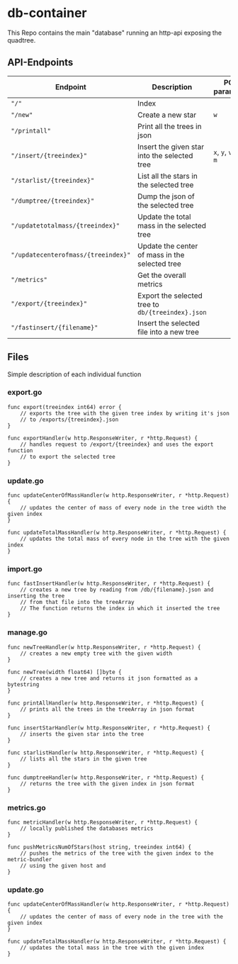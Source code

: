 # db-container

This Repo contains the main "database" running an http-api exposing the quadtree.

## API-Endpoints

| Endpoint | Description | POST parameters |
| --- | --- | --- |
| `"/"` | Index | |
| `"/new"` | Create a new star | `w` |
| `"/printall"` | Print all the trees in json| |
| `"/insert/{treeindex}"` | Insert the given star into the selected tree | `x`, `y`, `vx`, `vy`, `m` |
| `"/starlist/{treeindex}"` | List all the stars in the selected tree| |
| `"/dumptree/{treeindex}"` | Dump the json of the selected tree | |
| `"/updatetotalmass/{treeindex}"` | Update the total mass in the selected tree | |
| `"/updatecenterofmass/{treeindex}"` | Update the center of mass in the selected tree | |
| `"/metrics"` | Get the overall metrics | |
| `"/export/{treeindex}"` | Export the selected tree to `db/{treeindex}.json` | |
| `"/fastinsert/{filename}"` | Insert the selected file into a new tree | |


## Files

Simple description of each individual function

### export.go

```
func export(treeindex int64) error {
    // exports the tree with the given tree index by writing it's json 
    // to /exports/{treeindex}.json
}

func exportHandler(w http.ResponseWriter, r *http.Request) {
    // handles request to /export/{treeindex} and uses the export function
    // to export the selected tree
}
```

### update.go

```
func updateCenterOfMassHandler(w http.ResponseWriter, r *http.Request) {
    // updates the center of mass of every node in the tree width the given index
}

func updateTotalMassHandler(w http.ResponseWriter, r *http.Request) {
    // updates the total mass of every node in the tree with the given index
}
```

### import.go

```
func fastInsertHandler(w http.ResponseWriter, r *http.Request) {
    // creates a new tree by reading from /db/{filename}.json and inserting the tree
    // from that file into the treeArray
    // The function returns the index in which it inserted the tree
}
```

### manage.go

```
func newTreeHandler(w http.ResponseWriter, r *http.Request) {
    // creates a new empty tree with the given width
}

func newTree(width float64) []byte {
    // creates a new tree and returns it json formatted as a bytestring
}

func printAllHandler(w http.ResponseWriter, r *http.Request) { 
    // prints all the trees in the treeArray in json format
}

func insertStarHandler(w http.ResponseWriter, r *http.Request) {
    // inserts the given star into the tree
}

func starlistHandler(w http.ResponseWriter, r *http.Request) {
    // lists all the stars in the given tree
}

func dumptreeHandler(w http.ResponseWriter, r *http.Request) {
    // returns the tree with the given index in json format 
}
```

### metrics.go

```
func metricHandler(w http.ResponseWriter, r *http.Request) {
    // locally published the databases metrics
}

func pushMetricsNumOfStars(host string, treeindex int64) {
    // pushes the metrics of the tree with the given index to the metric-bundler
    // using the given host and 
}
```

### update.go

```
func updateCenterOfMassHandler(w http.ResponseWriter, r *http.Request) {
    // updates the center of mass of every node in the tree with the given index
}

func updateTotalMassHandler(w http.ResponseWriter, r *http.Request) {
    // updates the total mass in the tree with the given index
}
```